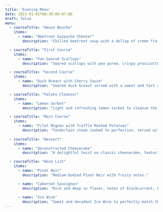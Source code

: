 ```yaml
---
title: 'Evening Menu'
date: 2023-01-01T08:30:00-07:00
draft: false
menu:
  - courseTitle: "Amuse Bouche"
    items:
      - name: "Beetroot Gazpacho Shooter"
        description: "Chilled beetroot soup with a dollop of creme fraiche."

  - courseTitle: "First Course"
    items:
      - name: "Pan-Seared Scallops"
        description: "Seared scallops with pea puree, crispy prosciutto, and balsamic glaze."

  - courseTitle: "Second Course"
    items:
      - name: "Duck Breast with Cherry Sauce"
        description: "Seared duck breast served with a sweet and tart cherry sauce, roasted Brussels sprouts, and potato gratin."

  - courseTitle: "Palate Cleanser"
    items:
      - name: "Lemon Sorbet"
        description: "Light and refreshing lemon sorbet to cleanse the palate before the main course."

  - courseTitle: "Main Course"
    items:
      - name: "Filet Mignon with Truffle Mashed Potatoes"
        description: "Tenderloin steak cooked to perfection, served with creamy truffle mashed potatoes and seasonal vegetables."
        
  - courseTitle: "Dessert"
    items:
      - name: "Deconstructed Cheesecake"
        description: "A delightful twist on classic cheesecake, featuring a graham cracker crumble base, creamy ricotta filling, and a tart berry compote."

  - courseTitle: "Wine List"
    items:
      - name: "Pinot Noir"
        description: "Medium-bodied Pinot Noir with fruity notes."

      - name: "Cabernet Sauvignon"
        description: "Rich and deep in flavor, notes of blackcurrant, blackberry, plum, cedar and tobacco,"
      
      - name: "Ice Wine"
        description: "Sweet and decadent Ice Wine to perfectly match the sweetness of dessert."
---
```

